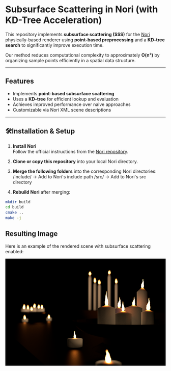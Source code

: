 # Subsurface Scattering in Nori (with KD-Tree Acceleration)

This repository implements **subsurface scattering (SSS)** for the [Nori](https://github.com/wjakob/nori) physically-based renderer using **point-based preprocessing** and a **KD-tree search** to significantly improve execution time.

Our method reduces computational complexity to approximately **O(n³)** by organizing sample points efficiently in a spatial data structure.

---

## Features

- Implements **point-based subsurface scattering**
- Uses a **KD-tree** for efficient lookup and evaluation
- Achieves improved performance over naive approaches
- Customizable via Nori XML scene descriptions

---

## 🛠Installation & Setup

1. **Install Nori**  
   Follow the official instructions from the [Nori repository](https://github.com/wjakob/nori).

2. **Clone or copy this repository** into your local Nori directory.

3. **Merge the following folders** into the corresponding Nori directories:
/include/ → Add to Nori's include path
/src/ → Add to Nori's src directory

4. **Rebuild Nori** after merging:

```bash
mkdir build
cd build
cmake ..
make -j
```
## Resulting Image

Here is an example of the rendered scene with subsurface scattering enabled:

![SSS Render](Figures/Final_scene.png)
